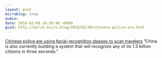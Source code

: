 ```yaml
---
layout: post
microblog: true
audio: 
date: 2018-02-09 16:50:40 +0800
guid: http://kerim.micro.blog/2018/02/09/chinese-police-are.html
---
```

[Chinese police are using facial-recognition glasses to scan travelers](https://www.businessinsider.in/Chinese-police-are-using-facial-recognition-glasses-to-scan-travelers/articleshow/62829328.cms) ”China is also currently building a system that will recognize any of its 1.3 billion citizens in three seconds.”
